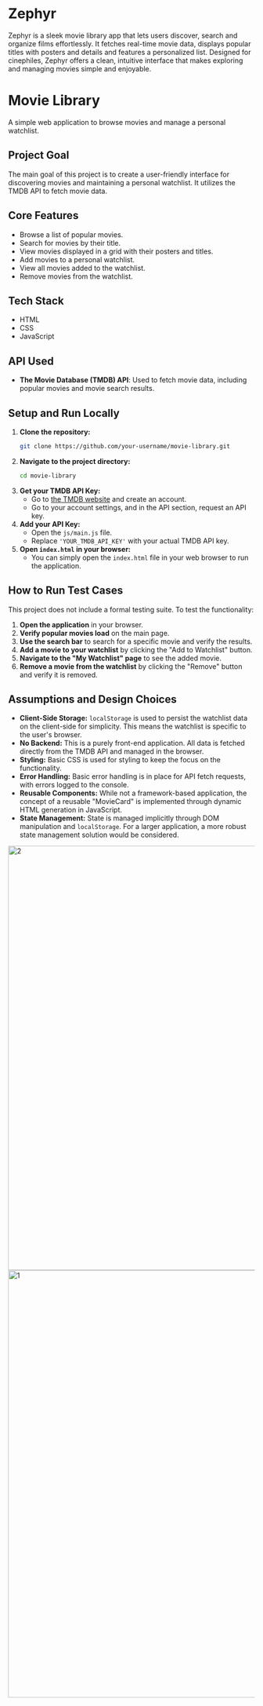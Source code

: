 # Zephyr 
Zephyr is a sleek movie library app that lets users discover, search and organize films effortlessly. It fetches real-time movie data, displays popular titles with posters and details and features a personalized list. Designed for cinephiles, Zephyr offers a clean, intuitive interface that makes exploring and managing movies simple and enjoyable.


# Movie Library

A simple web application to browse movies and manage a personal watchlist.

## Project Goal

The main goal of this project is to create a user-friendly interface for discovering movies and maintaining a personal watchlist. It utilizes the TMDB API to fetch movie data.

## Core Features

-   Browse a list of popular movies.
-   Search for movies by their title.
-   View movies displayed in a grid with their posters and titles.
-   Add movies to a personal watchlist.
-   View all movies added to the watchlist.
-   Remove movies from the watchlist.

## Tech Stack

-   HTML
-   CSS
-   JavaScript

## API Used

-   **The Movie Database (TMDB) API**: Used to fetch movie data, including popular movies and movie search results.

## Setup and Run Locally

1.  **Clone the repository:**
    ```bash
    git clone https://github.com/your-username/movie-library.git
    ```
2.  **Navigate to the project directory:**
    ```bash
    cd movie-library
    ```
3.  **Get your TMDB API Key:**
    -   Go to [the TMDB website](https://www.themoviedb.org/) and create an account.
    -   Go to your account settings, and in the API section, request an API key.
4.  **Add your API Key:**
    -   Open the `js/main.js` file.
    -   Replace `'YOUR_TMDB_API_KEY'` with your actual TMDB API key.
5.  **Open `index.html` in your browser:**
    -   You can simply open the `index.html` file in your web browser to run the application.

## How to Run Test Cases

This project does not include a formal testing suite. To test the functionality:

1.  **Open the application** in your browser.
2.  **Verify popular movies load** on the main page.
3.  **Use the search bar** to search for a specific movie and verify the results.
4.  **Add a movie to your watchlist** by clicking the "Add to Watchlist" button.
5.  **Navigate to the "My Watchlist" page** to see the added movie.
6.  **Remove a movie from the watchlist** by clicking the "Remove" button and verify it is removed.

## Assumptions and Design Choices

-   **Client-Side Storage:** `localStorage` is used to persist the watchlist data on the client-side for simplicity. This means the watchlist is specific to the user's browser.
-   **No Backend:** This is a purely front-end application. All data is fetched directly from the TMDB API and managed in the browser.
-   **Styling:** Basic CSS is used for styling to keep the focus on the functionality.
-   **Error Handling:** Basic error handling is in place for API fetch requests, with errors logged to the console.
-   **Reusable Components:** While not a framework-based application, the concept of a reusable "MovieCard" is implemented through dynamic HTML generation in JavaScript.
-   **State Management:** State is managed implicitly through DOM manipulation and `localStorage`. For a larger application, a more robust state management solution would be considered.


<img width="1896" height="865" alt="2" src="https://github.com/user-attachments/assets/a42eb735-53b6-4812-b2c6-3c95df11fea9" />
<img width="1899" height="871" alt="1" src="https://github.com/user-attachments/assets/986d4d84-7645-426d-91e9-9b3e72b09988" />

